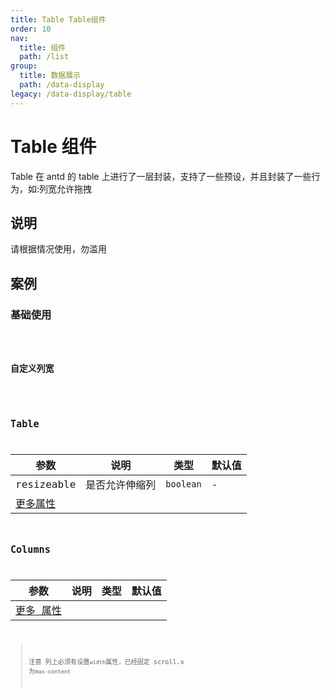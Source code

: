 ```yaml
---
title: Table Table组件
order: 10
nav:
  title: 组件
  path: /list
group:
  title: 数据展示
  path: /data-display
legacy: /data-display/table
---
```


# Table 组件

Table 在 antd 的 table 上进行了一层封装，支持了一些预设，并且封装了一些行为，如:列宽允许拖拽

## 说明

请根据情况使用，勿滥用

## 案例

### 基础使用

<code src="./demo/demo1.tsx" />

### 自定义列宽

<code src="./demo/demo2.tsx" />

## Table

| 参数                                                     | 说明           | 类型      | 默认值 |
| -------------------------------------------------------- | -------------- | --------- | ------ |
| resizeable                                               | 是否允许伸缩列 | `boolean` | -      | - |
| [更多属性 ](https://ant.design/components/table-cn/#API) |                |           |        |

## Columns

| 参数                                                         | 说明 | 类型 | 默认值 |
| ------------------------------------------------------------ | ---- | ---- | ------ |
| [更多 属性 ](https://ant.design/components/table-cn/#Column) |      |

> 注意
> 列上必须有设置`width`属性，已经固定 scroll.x 为`max-content`
